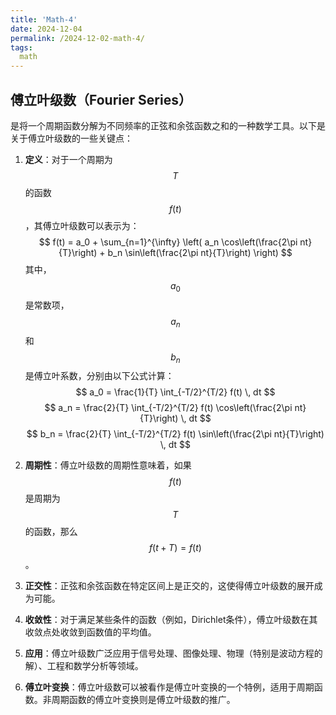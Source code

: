 ```yaml
---
title: 'Math-4'
date: 2024-12-04
permalink: /2024-12-02-math-4/
tags:
  math
---
```


## 傅立叶级数（Fourier Series）


是将一个周期函数分解为不同频率的正弦和余弦函数之和的一种数学工具。以下是关于傅立叶级数的一些关键点：

1. **定义**：对于一个周期为 $$T$$ 的函数 $$f(t)$$，其傅立叶级数可以表示为：
   $$
   f(t) = a_0 + \sum_{n=1}^{\infty} \left( a_n \cos\left(\frac{2\pi nt}{T}\right) + b_n \sin\left(\frac{2\pi nt}{T}\right) \right)
   $$
   其中，$$a_0$$ 是常数项，$$a_n$$ 和 $$b_n$$ 是傅立叶系数，分别由以下公式计算：
   $$
   a_0 = \frac{1}{T} \int_{-T/2}^{T/2} f(t) \, dt
   $$
   $$
   a_n = \frac{2}{T} \int_{-T/2}^{T/2} f(t) \cos\left(\frac{2\pi nt}{T}\right) \, dt
   $$
   $$
   b_n = \frac{2}{T} \int_{-T/2}^{T/2} f(t) \sin\left(\frac{2\pi nt}{T}\right) \, dt
   $$

2. **周期性**：傅立叶级数的周期性意味着，如果 $$f(t)$$ 是周期为 $$T$$ 的函数，那么 $$f(t + T) = f(t)$$。

3. **正交性**：正弦和余弦函数在特定区间上是正交的，这使得傅立叶级数的展开成为可能。

4. **收敛性**：对于满足某些条件的函数（例如，Dirichlet条件），傅立叶级数在其收敛点处收敛到函数值的平均值。

5. **应用**：傅立叶级数广泛应用于信号处理、图像处理、物理（特别是波动方程的解）、工程和数学分析等领域。

6. **傅立叶变换**：傅立叶级数可以被看作是傅立叶变换的一个特例，适用于周期函数。非周期函数的傅立叶变换则是傅立叶级数的推广。
